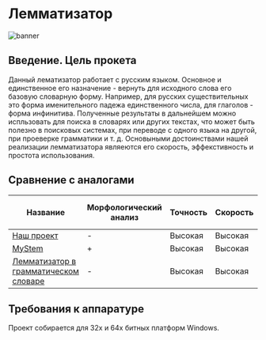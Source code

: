 # Лемматизатор
![banner](https://github.com/spratskevich/Lemmatizer/blob/master/images/banner.png)

## Введение. Цель прокета
Данный лематизатор работает с русским языком. Основное и единственное его назначение - вернуть для исходного слова его базовую словарную форму. Например, для русских существительных это форма именительного падежа единственного числа, для глаголов - форма инфинитива. Полученные результаты в дальнейшем можно испльзовать для поиска в словарях или других текстах, что может быть полезно в поисковых системах, при переводе с одного языка на другой, при проеверке грамматики и т. д. Основыными достоинствами нашей реализации лемматизатора являеются его скорость, эффекстивность и простота использования.

## Сравнение с аналогами
Название|Морфологический анализ|Точность|Скорость|Объём требуемой памяти
--------|----------------------|--------|--------|-----------------------
[Наш проект](https://github.com/spratskevich/Lemmatizer)|-|Высокая|Высокая|Небольшой
[MyStem](https://tech.yandex.ru/mystem/)|+|Высокая|Высокая|Средний
[Лемматизатор в грамматическом словаре](http://www.solarix.ru/for_developers/api/lemmatizator-api.shtml)|-|Высокая|Высокая|Небольшой

## Требования к аппаратуре
Проект собирается для 32х и 64х битных платформ Windows.
